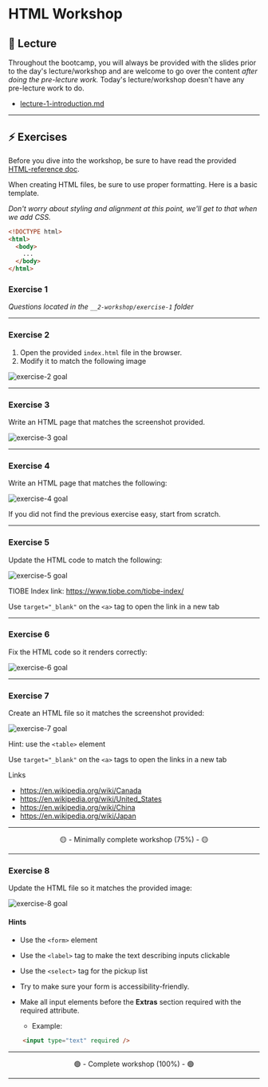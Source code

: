 # HTML Workshop

## 🦉 Lecture

Throughout the bootcamp, you will always be provided with the slides prior to the day's lecture/workshop and are welcome to go over the content _after doing the pre-lecture work._ Today's lecture/workshop doesn't have any pre-lecture work to do.

- [lecture-1-introduction.md](__1-lecture/lecture-1-introduction.md)

---

## ⚡ Exercises

Before you dive into the workshop, be sure to have read the provided [HTML-reference doc](__1-lecture/HTML-reference.md).

When creating HTML files, be sure to use proper formatting. Here is a basic template.

_Don't worry about styling and alignment at this point, we'll get to that when we add CSS._

```html
<!DOCTYPE html>
<html>
  <body>
    ...
  </body>
</html>
```

### Exercise 1

_Questions located in the `__2-workshop/exercise-1` folder_

---

### Exercise 2

1. Open the provided `index.html` file in the browser.
2. Modify it to match the following image

![exercise-2 goal](./__1-lecture/assets/ex-2-goal.png)

---

### Exercise 3

Write an HTML page that matches the screenshot provided.

![exercise-3 goal](./__1-lecture/assets/ex-3-goal.png)

---

### Exercise 4

Write an HTML page that matches the following:

![exercise-4 goal](./__1-lecture/assets/ex-4-goal.png)

If you did not find the previous exercise easy, start from scratch.

---

### Exercise 5

Update the HTML code to match the following:

![exercise-5 goal](./__1-lecture/assets/ex-5-goal.png)

TIOBE Index link: https://www.tiobe.com/tiobe-index/

Use `target="_blank"` on the `<a>` tag to open the link in a new tab

---

### Exercise 6

Fix the HTML code so it renders correctly:

![exercise-6 goal](./__1-lecture/assets/ex-6-goal.png)

---

### Exercise 7

Create an HTML file so it matches the screenshot provided:

![exercise-7 goal](./__1-lecture/assets/ex-7-goal.png)

Hint: use the `<table>` element

Use `target="_blank"` on the `<a>` tags to open the links in a new tab

Links

- https://en.wikipedia.org/wiki/Canada
- https://en.wikipedia.org/wiki/United_States
- https://en.wikipedia.org/wiki/China
- https://en.wikipedia.org/wiki/Japan

---

<center>🟡 - Minimally complete workshop (75%) - 🟡</center>

---

### Exercise 8

Update the HTML file so it matches the provided image:

![exercise-8 goal](./__1-lecture/assets/ex-8-goal.png)

#### Hints

- Use the `<form>` element
- Use the `<label>` tag to make the text describing inputs clickable
- Use the `<select>` tag for the pickup list
- Try to make sure your form is accessibility-friendly.
- Make all input elements before the **Extras** section required with the required attribute. 

    - Example:

```html
    <input type="text" required />
```

---

<center>🟢 - Complete workshop (100%) - 🟢</center>

---
